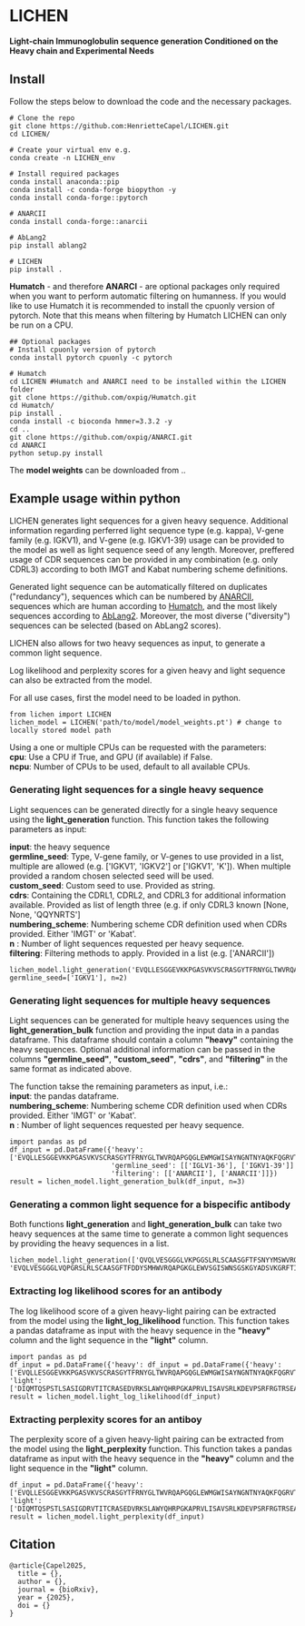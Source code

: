 # LICHEN

**Light-chain Immunoglobulin sequence generation Conditioned on the Heavy chain and Experimental Needs**

<!--- INSTALL --->
## Install

Follow the steps below to download the code and the necessary packages.

```
# Clone the repo
git clone https://github.com:HenrietteCapel/LICHEN.git
cd LICHEN/

# Create your virtual env e.g.
conda create -n LICHEN_env

# Install required packages
conda install anaconda::pip
conda install -c conda-forge biopython -y
conda install conda-forge::pytorch

# ANARCII
conda install conda-forge::anarcii

# AbLang2
pip install ablang2

# LICHEN
pip install .

```

**Humatch** - and therefore **ANARCI** - are optional packages only required when you want to perform automatic filtering on humanness.
If you would like to use Humatch it is recommended to install the cpuonly version of pytorch. Note that this means when filtering by Humatch LICHEN can only be run on a CPU.

```
## Optional packages
# Install cpuonly version of pytorch
conda install pytorch cpuonly -c pytorch

# Humatch
cd LICHEN #Humatch and ANARCI need to be installed within the LICHEN folder
git clone https://github.com/oxpig/Humatch.git
cd Humatch/
pip install .
conda install -c bioconda hmmer=3.3.2 -y
cd ..
git clone https://github.com/oxpig/ANARCI.git
cd ANARCI
python setup.py install
```

The **model weights** can be downloaded from ..

<!--- Example usage within python --->
## Example usage within python
LICHEN generates light sequences for a given heavy sequence. Additional information regarding perferred light sequence type (e.g. kappa), V-gene family (e.g. IGKV1), and V-gene (e.g. IGKV1-39) usage can be provided to the model as well as light sequence seed of any length. 
Moreover, preffered usage of CDR sequences can be provided in any combination (e.g. only CDRL3) according to both IMGT and Kabat numbering scheme definitions. 

Generated light sequence can be automatically filtered on duplicates ("redundancy"), sequences which can be numbered by <a href="https://doi.org/10.1101/2025.04.16.648720">ANARCII</a>, sequences which are human according to <a href="https://doi.org/10.1080/19420862.2024.2434121">Humatch</a>, and the most likely sequences according to <a href="https://doi.org/10.1093/bioinformatics/btae618">AbLang2</a>. Moreover, the most diverse ("diversity") sequences can be selected (based on AbLang2 scores).

LICHEN also allows for two heavy sequences as input, to generate a common light sequence.

Log likelihood and perplexity scores for a given heavy and light sequence can also be extracted from the model. 

For all use cases, first the model need to be loaded in python.
```
from lichen import LICHEN
lichen_model = LICHEN('path/to/model/model_weights.pt') # change to locally stored model path
```
Using a one or multiple CPUs can be requested with the parameters:  
**cpu**: Use a CPU if True, and GPU (if available) if False.  
**ncpu**: Number of CPUs to be used, default to all available CPUs.

### Generating light sequences for a single heavy sequence
Light sequences can be generated directly for a single heavy sequence using the **light_generation** function. This function takes the following parameters as input:  

**input**: the heavy sequence  
**germline_seed**: Type, V-gene family, or V-genes to use provided in a list, multiple are allowed (e.g. ['IGKV1', 'IGKV2'] or ['IGKV1', 'K']).
When multiple provided a random chosen selected seed will be used.  
**custom_seed**: Custom seed to use. Provided as string.  
**cdrs**: Containing the CDRL1, CDRL2, and CDRL3 for additional information available. Provided as list of length three (e.g. if only CDRL3 known [None, None, 'QQYNRTS']  
**numbering_scheme**: Numbering scheme CDR definition used when CDRs provided. Either 'IMGT' or 'Kabat'.   
**n** : Number of light sequences requested per heavy sequence.  
**filtering**: Filtering methods to apply. Provided in a list (e.g. ['ANARCII'])  

```
lichen_model.light_generation('EVQLLESGGEVKKPGASVKVSCRASGYTFRNYGLTWVRQAPGQGLEWMGWISAYNGNTNYAQKFQGRVTLTTDTSTSTAYMELRSLRSDDTAVYFCARDVPGHGAAFMDVWGTGTTVTVSS', germline_seed=['IGKV1'], n=2)
```

### Generating light sequences for multiple heavy sequences
Light sequences can be generated for multiple heavy sequences using the **light_generation_bulk** function and providing the input data in a pandas dataframe. 
This dataframe should contain a column **"heavy"** containing the heavy sequences. 
Optional additional information can be passed in the columns **"germline_seed"**, **"custom_seed"**, **"cdrs"**, and **"filtering"** in the same format as indicated above. 

The function takse the remaining parameters as input, i.e.:  
**input**: the pandas dataframe.  
**numbering_scheme**: Numbering scheme CDR definition used when CDRs provided. Either 'IMGT' or 'Kabat'.  
**n** : Number of light sequences requested per heavy sequence.  

```
import pandas as pd
df_input = pd.DataFrame({'heavy': ['EVQLLESGGEVKKPGASVKVSCRASGYTFRNYGLTWVRQAPGQGLEWMGWISAYNGNTNYAQKFQGRVTLTTDTSTSTAYMELRSLRSDDTAVYFCARDVPGHGAAFMDVWGTGTTVTVSS','QVQLVQSGVEVKKPGASVKVSCKASGYTFTNYYMYWVRQAPGQGLEWMGGINPSNGGTNFNEKFKNRVTLTTDSSTTTAYMELKSLQFDDTAVYYCARRDYRFDMGFDYWGQGTTVTVSS'],
                         'germline_seed': [['IGLV1-36'], ['IGKV1-39']]
                         'filtering': [['ANARCII'], ['ANARCII']]})
result = lichen_model.light_generation_bulk(df_input, n=3)
```

### Generating a common light sequence for a bispecific antibody
Both functions **light_generation** and **light_generation_bulk** can take two heavy sequences at the same time to generate a common light sequences by providing the heavy sequences in a list.

```
lichen_model.light_generation(['QVQLVESGGGLVKPGGSLRLSCAASGFTFSNYYMSWVRQAPGKGLEWISYISGRGSTIFYADSVKGRITISRDNAKNSLFLQMNSLRAEDTAVYFCVKDRGGYSPYWGQGTLVTVSS', 'EVQLVESGGGLVQPGRSLRLSCAASGFTFDDYSMHWVRQAPGKGLEWVSGISWNSGSKGYADSVKGRFTISRDNAKNSLYLQMNSLRAEDTALYYCAKYGSGYGKFYHYGLDVWGQGTTVTVSS'])
```

### Extracting log likelihood scores for an antibody
The log likelihood score of a given heavy-light pairing can be extracted from the model using the **light_log_likelihood** function. 
This function takes a pandas dataframe as input with the heavy sequence in the **"heavy"** column and the light sequence in the **"light"** column.

```
import pandas as pd
df_input = pd.DataFrame({'heavy': df_input = pd.DataFrame({'heavy': ['EVQLLESGGEVKKPGASVKVSCRASGYTFRNYGLTWVRQAPGQGLEWMGWISAYNGNTNYAQKFQGRVTLTTDTSTSTAYMELRSLRSDDTAVYFCARDVPGHGAAFMDVWGTGTTVTVSS'], 'light': ['DIQMTQSPSTLSASIGDRVTITCRASEDVRKSLAWYQHRPGKAPRVLISAVSRLKDEVPSRFRGTRSEAEYTLSITSLQPDDSGTYFCQHYHRNSTTFGGGTRVDMK']})
result = lichen_model.light_log_likelihood(df_input)
```

### Extracting perplexity scores for an antiboy
The perplexity score of a given heavy-light pairing can be extracted from the model using the **light_perplexity** function. 
This function takes a pandas dataframe as input with the heavy sequence in the **"heavy"** column and the light sequence in the **"light"** column.

```
df_input = pd.DataFrame({'heavy': ['EVQLLESGGEVKKPGASVKVSCRASGYTFRNYGLTWVRQAPGQGLEWMGWISAYNGNTNYAQKFQGRVTLTTDTSTSTAYMELRSLRSDDTAVYFCARDVPGHGAAFMDVWGTGTTVTVSS'], 'light': ['DIQMTQSPSTLSASIGDRVTITCRASEDVRKSLAWYQHRPGKAPRVLISAVSRLKDEVPSRFRGTRSEAEYTLSITSLQPDDSGTYFCQHYHRNSTTFGGGTRVDMK']})
result = lichen_model.light_perplexity(df_input)
```

## Citation

```
@article{Capel2025,
  title = {},
  author = {},
  journal = {bioRxiv},
  year = {2025},
  doi = {}
}
```
